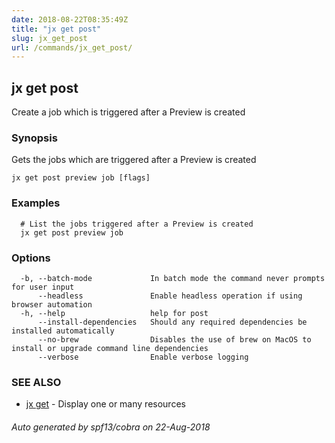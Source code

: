 ```yaml
---
date: 2018-08-22T08:35:49Z
title: "jx get post"
slug: jx_get_post
url: /commands/jx_get_post/
---
```

## jx get post

Create a job which is triggered after a Preview is created

### Synopsis

Gets the jobs which are triggered after a Preview is created

```
jx get post preview job [flags]
```

### Examples

```
  # List the jobs triggered after a Preview is created
  jx get post preview job
```

### Options

```
  -b, --batch-mode             In batch mode the command never prompts for user input
      --headless               Enable headless operation if using browser automation
  -h, --help                   help for post
      --install-dependencies   Should any required dependencies be installed automatically
      --no-brew                Disables the use of brew on MacOS to install or upgrade command line dependencies
      --verbose                Enable verbose logging
```

### SEE ALSO

* [jx get](/commands/jx_get/)	 - Display one or many resources

###### Auto generated by spf13/cobra on 22-Aug-2018
